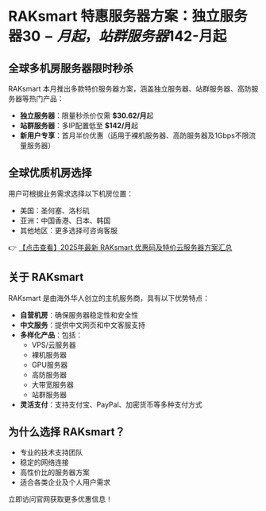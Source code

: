 # RAKsmart 特惠服务器方案：独立服务器$30-月起，站群服务器$142-月起

## 全球多机房服务器限时秒杀

RAKsmart 本月推出多款特价服务器方案，涵盖独立服务器、站群服务器、高防服务器等热门产品：

- **独立服务器**：限量秒杀价仅需 **$30.62/月**起
- **站群服务器**：多IP配置低至 **$142/月**起
- **新用户专享**：首月半价优惠（适用于裸机服务器、高防服务器及1Gbps不限流量服务器）

## 全球优质机房选择

用户可根据业务需求选择以下机房位置：

- 美国：圣何塞、洛杉矶
- 亚洲：中国香港、日本、韩国
- 其他地区：更多选择可咨询客服

👉 [【点击查看】2025年最新 RAKsmart 优惠码及特价云服务器方案汇总](https://bit.ly/raksmart)

## 关于 RAKsmart

RAKsmart 是由海外华人创立的主机服务商，具有以下优势特点：

- **自营机房**：确保服务器稳定性和安全性
- **中文服务**：提供中文网页和中文客服支持
- **多样化产品**：包括：
  - VPS/云服务器
  - 裸机服务器
  - GPU服务器
  - 高防服务器
  - 大带宽服务器
  - 站群服务器
- **灵活支付**：支持支付宝、PayPal、加密货币等多种支付方式

## 为什么选择 RAKsmart？

- 专业的技术支持团队
- 稳定的网络连接
- 高性价比的服务器方案
- 适合各类企业及个人用户需求

立即访问官网获取更多优惠信息！